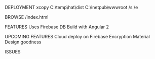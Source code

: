 DEPLOYMENT
xcopy C:\temp\hat\dist C:\inetpub\wwwroot /s /e

BROWSE
<machine name>/index.html

FEATURES
Uses Firebase DB 
Build with Angular 2

UPCOMING FEATURES
Cloud deploy on Firebase
Encryption
Material Design goodness


ISSUES